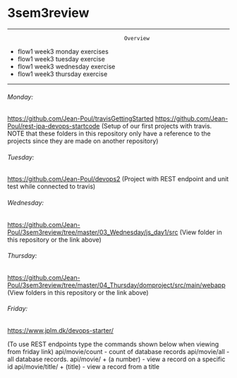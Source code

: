 # 3sem3review
-------------------------------------------------------------------------------------------------
                                         Overview
  - flow1 week3 monday exercises
  - flow1 week3 tuesday exercise
  - flow1 week3 wednesday exercise
  - flow1 week3 thursday exercise
-------------------------------------------------------------------------------------------------
###### Monday: 

https://github.com/Jean-Poul/travisGettingStarted
https://github.com/Jean-Poul/rest-jpa-devops-startcode
(Setup of our first projects with travis. NOTE that these folders in this repository only have a reference to the projects since they are made on another repository)

###### Tuesday: 

https://github.com/Jean-Poul/devops2
(Project with REST endpoint and unit test while connected to travis)

###### Wednesday: 

https://github.com/Jean-Poul/3sem3review/tree/master/03_Wednesday/js_day1/src
(View folder in this repository or the link above)

###### Thursday: 

https://github.com/Jean-Poul/3sem3review/tree/master/04_Thursday/domproject/src/main/webapp
(View folders in this repository or the link above)

###### Friday: 

https://www.jplm.dk/devops-starter/

(To use REST endpoints type the commands shown below when viewing from friday link)
api/movie/count - count of database records
api/movie/all - all database records.
api/movie/ + (a number) - view a record on a specific id
api/movie/title/ + (title) - view a record from a title

